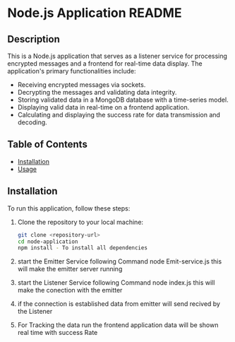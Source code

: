 # Node.js Application README

## Description
This is a Node.js application that serves as a listener service for processing encrypted messages and a frontend for real-time data display. The application's primary functionalities include:

- Receiving encrypted messages via sockets.
- Decrypting the messages and validating data integrity.
- Storing validated data in a MongoDB database with a time-series model.
- Displaying valid data in real-time on a frontend application.
- Calculating and displaying the success rate for data transmission and decoding.

## Table of Contents
- [Installation](#installation)
- [Usage](#usage)

## Installation

To run this application, follow these steps:

1. Clone the repository to your local machine:
   ```bash
   git clone <repository-url>
   cd node-application 
   npm install - To install all dependencies


2. start the Emitter Service following Command 
        node Emit-service.js 
        this will make the emitter server running 

3. start the Listener Service following Command 
        node index.js 
        this  will make the conection with the emitter 

4. if the connection is established data from emitter will send recived by the Listener 

5. For Tracking the data run the frontend application data will be shown real time with success Rate  

        


